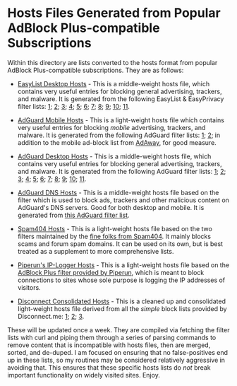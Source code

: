 # Hosts Files Generated from Popular AdBlock Plus-compatible Subscriptions
Within this directory are lists converted to the hosts format from popular AdBlock Plus-compatible subscriptions. They are as follows:

- [EasyList Desktop Hosts](https://raw.githubusercontent.com/bongochong/CombinedPrivacyBlockLists/master/ABP2Hosts/easylist_desktop-hosts.txt) - This is a middle-weight hosts file, which contains very useful entries for blocking general advertising, trackers, and malware. It is generated from the following EasyList & EasyPrivacy filter lists: [1](https://github.com/easylist/easylist/blob/master/easylist/easylist_adservers.txt); [2](https://github.com/easylist/easylist/blob/master/easylist/easylist_thirdparty.txt); [3](https://github.com/easylist/easylist/blob/master/easyprivacy/easyprivacy_trackingservers.txt); [4](https://github.com/easylist/easylist/blob/master/easyprivacy/easyprivacy_thirdparty.txt); [5](https://github.com/easylist/easylist/blob/master/easyprivacy/easyprivacy_trackingservers_international.txt); [6](https://github.com/easylist/easylist/blob/master/easyprivacy/easyprivacy_thirdparty_international.txt); [7](https://easylist-downloads.adblockplus.org/advblock.txt); [8](https://easylist-downloads.adblockplus.org/easylistchina.txt); [9](https://easylist-downloads.adblockplus.org/indianlist.txt); [10](https://easylist.to/easylistgermany/easylistgermany.txt); [11](https://280blocker.net/files/280blocker_adblock.txt).

- [AdGuard Mobile Hosts](https://raw.githubusercontent.com/bongochong/CombinedPrivacyBlockLists/master/ABP2Hosts/adguard_mobile-hosts.txt) - This is a light-weight hosts file which contains very useful entries for blocking *mobile* advertising, trackers, and malware. It is generated from the following AdGuard filter lists: [1](https://github.com/AdguardTeam/AdguardFilters/blob/master/MobileFilter/sections/adservers.txt); [2](https://github.com/AdguardTeam/AdguardFilters/blob/master/SpywareFilter/sections/mobile.txt); in addition to the mobile ad-block list from [AdAway](https://adaway.org/hosts.txt), for good measure.

- [AdGuard Desktop Hosts](https://raw.githubusercontent.com/bongochong/CombinedPrivacyBlockLists/master/ABP2Hosts/adguard_desktop-hosts.txt) - This is a middle-weight hosts file, which contains very useful entries for blocking general advertising, trackers, and malware. It is generated from the following AdGuard filter lists: [1](https://github.com/AdguardTeam/AdguardFilters/blob/master/EnglishFilter/sections/adservers.txt); [2](https://github.com/AdguardTeam/AdguardFilters/blob/master/EnglishFilter/sections/adservers_firstparty.txt); [3](https://github.com/AdguardTeam/AdguardFilters/blob/master/SpywareFilter/sections/tracking_servers.txt); [4](https://github.com/AdguardTeam/AdguardFilters/blob/master/EnglishFilter/sections/cryptominers.txt); [5](https://raw.githubusercontent.com/AdguardTeam/AdguardFilters/master/SpywareFilter/sections/tracking_servers_firstparty.txt); [6](https://raw.githubusercontent.com/AdguardTeam/AdguardFilters/master/EnglishFilter/sections/foreign.txt); [7](https://raw.githubusercontent.com/AdguardTeam/AdguardFilters/master/RussianFilter/sections/adservers.txt); [8](https://raw.githubusercontent.com/AdguardTeam/AdguardFilters/master/RussianFilter/sections/adservers_firstparty.txt); [9](https://raw.githubusercontent.com/AdguardTeam/AdguardFilters/master/TurkishFilter/sections/adservers.txt); [10](https://raw.githubusercontent.com/AdguardTeam/AdguardFilters/master/TurkishFilter/sections/adservers_firstparty.txt); [11](https://raw.githubusercontent.com/AdguardTeam/AdguardFilters/master/ChineseFilter/sections/adservers.txt).

- [AdGuard DNS Hosts](https://raw.githubusercontent.com/bongochong/CombinedPrivacyBlockLists/master/ABP2Hosts/adguard_dns-hosts.txt) - This is a middle-weight hosts file based on the filter which is used to block ads, trackers and other malicious content on AdGuard's DNS servers. Good for both desktop and mobile. It is generated from [this AdGuard filter list](https://adguardteam.github.io/AdGuardSDNSFilter/Filters/filter.txt).

- [Spam404 Hosts](https://raw.githubusercontent.com/bongochong/CombinedPrivacyBlockLists/master/ABP2Hosts/spam_404-hosts.txt) - This is a light-weight hosts file based on the two filters maintained by the [fine folks from Spam404](https://github.com/Spam404/lists). It mainly blocks scams and forum spam domains. It can be used on its own, but is best treated as a supplement to more comprehensive lists.

- [Piperun's IP-Logger Hosts](https://raw.githubusercontent.com/bongochong/CombinedPrivacyBlockLists/master/ABP2Hosts/piperun-hosts.txt) - This is a light-weight hosts file based on the [AdBlock Plus filter provided by Piperun](https://github.com/piperun/iploggerfilter/blob/master/filterlist), which is meant to block connections to sites whose sole purpose is logging the IP addresses of visitors.

- [Disconnect Consolidated Hosts](https://raw.githubusercontent.com/bongochong/CombinedPrivacyBlockLists/master/ABP2Hosts/disconnect_consolidated.txt) - This is a cleaned up and consolidated light-weight hosts file derived from all the *simple* block lists provided by Disconnect.me: [1](https://s3.amazonaws.com/lists.disconnect.me/simple_ad.txt); [2](https://s3.amazonaws.com/lists.disconnect.me/simple_tracking.txt); [3](https://s3.amazonaws.com/lists.disconnect.me/simple_malvertising.txt).  

These will be updated once a week. They are compiled via fetching the filter lists with curl and piping them through a series of parsing commands to remove content that is incompatible with hosts files, then are merged, sorted, and de-duped. I am focused on ensuring that no false-positives end up in these lists, so my routines may be considered relatively aggressive in avoiding that. This ensures that these specific hosts lists do *not* break important functionality on widely visited sites. Enjoy.
